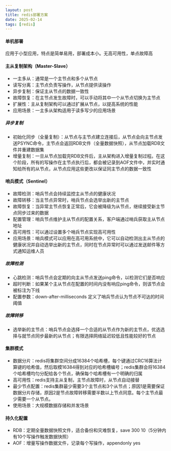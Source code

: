 ```yaml
---
layout: post
title: redis部署方案
date: 2025-02-14
tags: [redis]
---
```


#### 单机部署
应用于小型应用，特点是简单易用，部署成本小。无高可用性，单点故障高

#### 主从复制架构（Master-Slave）
- 一主多从：通常是一个主节点和多个从节点
- 读写分离：主节点负责写操作，从节点提供读操作
- 异步复制：保证主从节点的数据一致性
- 故障恢复：在主节点发生故障时，可以手动将其中一个从节点切换为主节点
- 扩展性：主从复制架构可以通过扩展从节点，以提高系统的性能
- 应用场景：一主多从架构适用于读多写少的应用场景

##### 异步复制
- 初始化同步（全量复制）：从节点与主节点建立连接后，从节点会向主节点发送PSYNC命令，主节点会返回RDB文件（全量数据快照），从节点加载RDB文件并重建数据集
- 增量复制：一旦从节点加载完RDB文件后，主从架构进入增量复制过程。在这个阶段，所有的写操作在主节点执行后，都会被记录到AOF文件中，并实时通知给所有的从节点，从节点应用这些更改以保证同主节点的数据一致性

#### 哨兵模式（Sentinel）
- 故障检测：哨兵节点会持续监控主从节点的健康状况
- 故障转移：当主节点异常时，哨兵节点会选举出新的主节点
- 故障恢复：当异常主节点恢复正常后，它会被降级为从节点，继续接受新主节点同步过来的数据
- 配置管理：哨兵节点维护主从节点的配置关系，客户端通过哨兵获取主从节点地址
- 高可用性：可以通过设置多个哨兵节点实现高可用性
- 应用场景：哨兵模式可以应用在高可用系统中，它可以自动检测出主从节点的健康状况并自动选举出新的主节点，同时在节点异常时可以通过发送邮件等方式通知运维人员

##### 故障检测
- 心跳检测：哨兵节点会定期的向主从节点发送ping命令，以检测它们是否响应
- 超时判断：如果某个主从节点在配置的时间内没有响应ping命令，则该节点会被标注为下线
- 配置参数：down-after-milliseconds 定义了哨兵节点认为节点不可达的时间阈值

##### 故障转移
- 选举新的主节点：哨兵节点会选择一个合适的从节点作为新的主节点，优选选择与就节点同步最新的从节点；有限选择网络延迟较低且性能较好的节点

#### 集群模式
- 数据分片：redis将集群空间分成16384个哈希槽，每个键通过CRC16算法计算键的哈希值，然后取模16384得到对应的哈希槽编号；redis集群会将16384个哈希槽均匀分配给各个节点，确保每个哈希槽有一个明确的归属
- 高可用性：redis支持主从复制，主节点故障时，从节点自动接替
- 最少节点配置：redis集群最少需要3个主节点和3个从节点；原因1是需要保证数据分片存储，原因2是节点故障转移需要半数以上节点同意。每个主节点最少需要一个从节点。
- 使用场景：大规模数据存储和并发场景

#### 持久化配置
- RDB：定期全量数据快照文件，适合备份和灾难恢复，save 300 10（5分钟内有10个写操作触发数据快照）
- AOF：增量写操作数据文件，记录每个写操作，appendonly yes